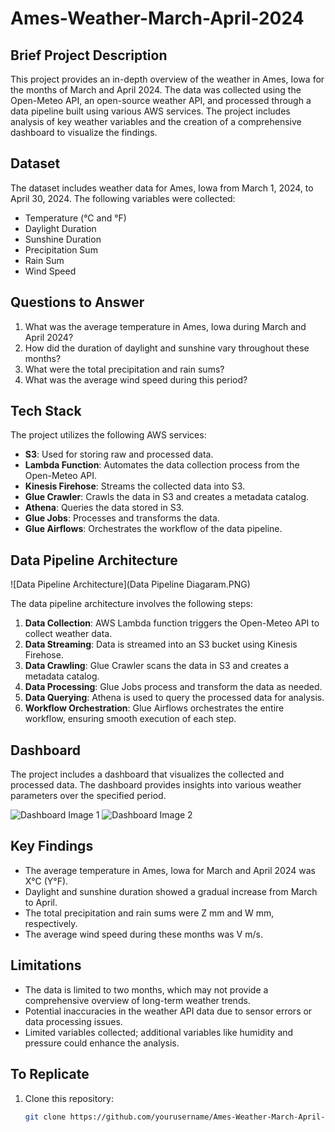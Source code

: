 # Ames-Weather-March-April-2024

## Brief Project Description

This project provides an in-depth overview of the weather in Ames, Iowa for the months of March and April 2024. The data was collected using the Open-Meteo API, an open-source weather API, and processed through a data pipeline built using various AWS services. The project includes analysis of key weather variables and the creation of a comprehensive dashboard to visualize the findings.

## Dataset

The dataset includes weather data for Ames, Iowa from March 1, 2024, to April 30, 2024. The following variables were collected:
- Temperature (°C and °F)
- Daylight Duration
- Sunshine Duration
- Precipitation Sum
- Rain Sum
- Wind Speed

## Questions to Answer

1. What was the average temperature in Ames, Iowa during March and April 2024?
2. How did the duration of daylight and sunshine vary throughout these months?
3. What were the total precipitation and rain sums?
4. What was the average wind speed during this period?

## Tech Stack

The project utilizes the following AWS services:

- **S3**: Used for storing raw and processed data.
- **Lambda Function**: Automates the data collection process from the Open-Meteo API.
- **Kinesis Firehose**: Streams the collected data into S3.
- **Glue Crawler**: Crawls the data in S3 and creates a metadata catalog.
- **Athena**: Queries the data stored in S3.
- **Glue Jobs**: Processes and transforms the data.
- **Glue Airflows**: Orchestrates the workflow of the data pipeline.

## Data Pipeline Architecture

![Data Pipeline Architecture](Data Pipeline Diagaram.PNG)

The data pipeline architecture involves the following steps:

1. **Data Collection**: AWS Lambda function triggers the Open-Meteo API to collect weather data.
2. **Data Streaming**: Data is streamed into an S3 bucket using Kinesis Firehose.
3. **Data Crawling**: Glue Crawler scans the data in S3 and creates a metadata catalog.
4. **Data Processing**: Glue Jobs process and transform the data as needed.
5. **Data Querying**: Athena is used to query the processed data for analysis.
6. **Workflow Orchestration**: Glue Airflows orchestrates the entire workflow, ensuring smooth execution of each step.

## Dashboard

The project includes a dashboard that visualizes the collected and processed data. The dashboard provides insights into various weather parameters over the specified period.

![Dashboard Image 1](path_to_your_dashboard_image_1.png)
![Dashboard Image 2](path_to_your_dashboard_image_2.png)

## Key Findings

- The average temperature in Ames, Iowa for March and April 2024 was X°C (Y°F).
- Daylight and sunshine duration showed a gradual increase from March to April.
- The total precipitation and rain sums were Z mm and W mm, respectively.
- The average wind speed during these months was V m/s.

## Limitations

- The data is limited to two months, which may not provide a comprehensive overview of long-term weather trends.
- Potential inaccuracies in the weather API data due to sensor errors or data processing issues.
- Limited variables collected; additional variables like humidity and pressure could enhance the analysis.

## To Replicate

1. Clone this repository:
   ```bash
   git clone https://github.com/yourusername/Ames-Weather-March-April-2024.git
